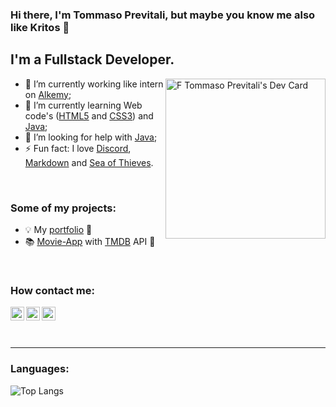 <!--
**Kritos-dev/Kritos-dev** is a ✨ _special_ ✨ repository because its `README.md` (this file) appears on your GitHub profile.

Here are some ideas to get you started:

- 🔭 I’m currently working on ...
- 🌱 I’m currently learning ...
- 👯 I’m looking to collaborate on ...
- 🤔 I’m looking for help with ...
- 💬 Ask me about ...
- 📫 How to reach me: ...
- 😄 Pronouns: ...
- ⚡ Fun fact: ...
-->

### Hi there, I'm Tommaso Previtali, but maybe you know me also like **Kritos** 👋
## I'm a Fullstack Developer.

<link rel="stylesheet" href="path/to/font-awesome/css/font-awesome.min.css">
<div align="left" >
  
  <a href="https://app.daily.dev/kritosdev" target="_blank">
    <img
      width="256"
      align="right"
      src="https://api.daily.dev/devcards/v2/YSHWsx54wVorho3eZl8dg.png?type=default&r=91o"
      alt="F Tommaso Previtali's Dev Card"
    />
  </a>

- 🔭 I’m currently working like intern on [Alkemy](https://www.alkemy.com/);
- 🌱 I’m currently learning Web code's ([HTML5](https://www.w3schools.com/Html/) and [CSS3](https://www.w3schools.com/css/)) and [Java](https://www.java.com/);
- 🤔 I’m looking for help with [Java](https://www.java.com/);
- ⚡ Fun fact: I love [Discord](https://www.discord.com/), [Markdown](https://www.markdownguide.org/) and [Sea of Thieves](https://seaofthieves.com/).
<br/>

### Some of my projects:
- 💡 My [portfolio](https://github.com/Kritos-dev/portfolio) 🔄️
- 📚 [Movie-App](https://jolly-field-0ad455f03.4.azurestaticapps.net/) with [TMDB](https://www.themoviedb.org/) API 🔄️
<br/>

### How contact me:
[<img align="left" alt="Kritos-dev | Mail" width="22px" style="fill: red;" src="https://github.com/user-attachments/assets/fe7ffe14-65eb-49ae-96e4-424b774c1316" />][mailto]
[<img align="left" alt="Kritos-dev | LinkedIn" width="22px" src="https://github.com/user-attachments/assets/80653293-004d-4084-b219-5050aac1ba48" />][linkedin]
[<img align="left" alt="Kritos-dev | Discord" width="22px" src="https://github.com/user-attachments/assets/63174c1f-fd1b-4f7f-9b7d-1fd6a25ab48a" />][discord]
</div>

<br/>
<br/>
<br/>

---

### Languages:
![Top Langs](https://github-readme-stats.vercel.app/api/top-langs/?username=Kritos-dev&layout=compact)
<!-- ![Github stats](https://github-readme-stats.vercel.app/api?username=Kritos-dev&theme=highcontrast&show_icons=true&count_private=true) [STATS PROFILE]-->


[mailto]: mailto:frawolf@outlook.it
[linkedin]: https://www.linkedin.com/in/f-tommaso-previtali/
[discord]: https://discord.com/users/454672604268331042
